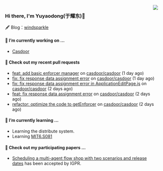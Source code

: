 <img align="right" src="https://github-readme-stats.vercel.app/api?username=leo220yuyaodog&show_icons=true&icon_color=805AD5&text_color=718096&bg_color=ffffff&hide_title=true" />

### Hi there, I'm Yuyaodong(于耀东)👋
🖋 Blog：[windsparkle](https://blog.windsparkle.top)
#### 🔭 I’m currently working on ...
- [Casdoor](https://github.com/casdoor)

#### 🔨 Check out my recent pull requests

- [feat: add basic enforcer manager](https://github.com/casdoor/casdoor/pull/2130) on [casdoor/casdoor](https://github.com/casdoor/casdoor) (1 day ago)
- [fix: fix response data assignment error](https://github.com/casdoor/casdoor/pull/2129) on [casdoor/casdoor](https://github.com/casdoor/casdoor) (1 day ago)
- [fix: fix response data assignment error in ApplicationEditPage.js](https://github.com/casdoor/casdoor/pull/2126) on [casdoor/casdoor](https://github.com/casdoor/casdoor) (2 days ago)
- [feat: fix response data assignment error](https://github.com/casdoor/casdoor/pull/2123) on [casdoor/casdoor](https://github.com/casdoor/casdoor) (2 days ago)
- [refactor: optimize the code to getEnforcer](https://github.com/casdoor/casdoor/pull/2120) on [casdoor/casdoor](https://github.com/casdoor/casdoor) (2 days ago)

#### 🌱 I’m currently learning ...
- Learning the distribute system.
- Learning [MIT6.S081](https://pdos.csail.mit.edu/6.828/2021/schedule.html)

#### 📜 Check out my participating papers ...
- [Scheduling a multi-agent flow shop with two scenarios and release dates](https://www.tandfonline.com/doi/full/10.1080/00207543.2023.2188646) has been accepted by IGPR.

